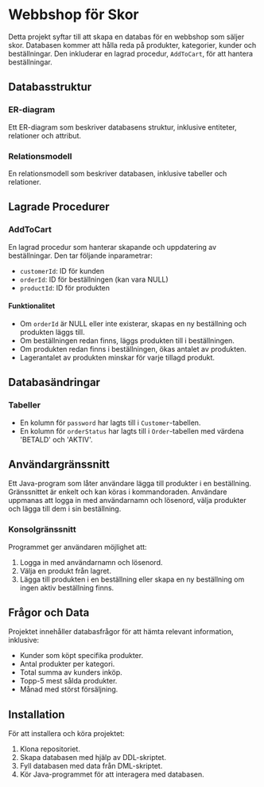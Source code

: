 # Webbshop för Skor

Detta projekt syftar till att skapa en databas för en webbshop som säljer skor. Databasen kommer att hålla reda på produkter, kategorier, kunder och beställningar. Den inkluderar en lagrad procedur, `AddToCart`, för att hantera beställningar.

## Databasstruktur

### ER-diagram
Ett ER-diagram som beskriver databasens struktur, inklusive entiteter, relationer och attribut. 

### Relationsmodell
En relationsmodell som beskriver databasen, inklusive tabeller och relationer.

## Lagrade Procedurer

### AddToCart
En lagrad procedur som hanterar skapande och uppdatering av beställningar. Den tar följande inparametrar:
- `customerId`: ID för kunden
- `orderId`: ID för beställningen (kan vara NULL)
- `productId`: ID för produkten

#### Funktionalitet
- Om `orderId` är NULL eller inte existerar, skapas en ny beställning och produkten läggs till.
- Om beställningen redan finns, läggs produkten till i beställningen.
- Om produkten redan finns i beställningen, ökas antalet av produkten.
- Lagerantalet av produkten minskar för varje tillagd produkt.

## Databasändringar

### Tabeller
- En kolumn för `password` har lagts till i `Customer`-tabellen.
- En kolumn för `orderStatus` har lagts till i `Order`-tabellen med värdena 'BETALD' och 'AKTIV'.

## Användargränssnitt

Ett Java-program som låter användare lägga till produkter i en beställning. Gränssnittet är enkelt och kan köras i kommandoraden. Användare uppmanas att logga in med användarnamn och lösenord, välja produkter och lägga till dem i sin beställning.

### Konsolgränssnitt
Programmet ger användaren möjlighet att:
1. Logga in med användarnamn och lösenord.
2. Välja en produkt från lagret.
3. Lägga till produkten i en beställning eller skapa en ny beställning om ingen aktiv beställning finns.

## Frågor och Data

Projektet innehåller databasfrågor för att hämta relevant information, inklusive:
- Kunder som köpt specifika produkter.
- Antal produkter per kategori.
- Total summa av kunders inköp.
- Topp-5 mest sålda produkter.
- Månad med störst försäljning.


## Installation

För att installera och köra projektet:
1. Klona repositoriet.
2. Skapa databasen med hjälp av DDL-skriptet.
3. Fyll databasen med data från DML-skriptet.
4. Kör Java-programmet för att interagera med databasen.

